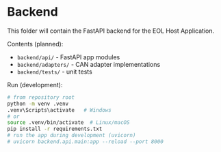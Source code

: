 # Backend

This folder will contain the FastAPI backend for the EOL Host Application.

Contents (planned):
- `backend/api/` - FastAPI app modules
- `backend/adapters/` - CAN adapter implementations
- `backend/tests/` - unit tests

Run (development):
```bash
# from repository root
python -m venv .venv
.venv\Scripts\activate   # Windows
# or
source .venv/bin/activate  # Linux/macOS
pip install -r requirements.txt
# run the app during development (uvicorn)
# uvicorn backend.api.main:app --reload --port 8000
```
